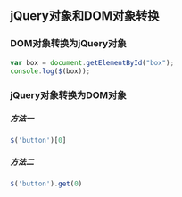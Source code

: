 ## jQuery对象和DOM对象转换
### DOM对象转换为jQuery对象

```javascript
var box = document.getElementById("box");
console.log($(box));
```

### jQuery对象转换为DOM对象
##### 方法一
```javascript
$('button')[0]
```

##### 方法二
```javascript
$('button').get(0)
```
